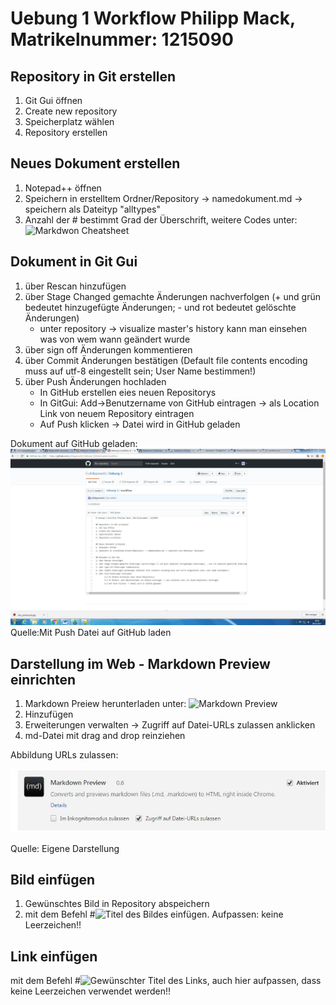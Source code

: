 # Uebung 1 Workflow Philipp Mack, Matrikelnummer: 1215090

## Repository in Git erstellen
1. Git Gui öffnen
2. Create new repository
3. Speicherplatz wählen
4. Repository erstellen

## Neues Dokument erstellen
1. Notepad++ öffnen
2. Speichern in erstelltem Ordner/Repository -> namedokument.md -> speichern als Dateityp "alltypes"
3. Anzahl der # bestimmt Grad der Überschrift, weitere Codes unter: ![Markdwon Cheatsheet](https://github.com/adam-p/markdown-here/wiki/Markdown-Cheatsheet)

## Dokument in Git Gui
1. über Rescan hinzufügen
2. über Stage Changed gemachte Änderungen nachverfolgen (+ und grün bedeutet hinzugefügte Änderungen; - und rot bedeutet gelöschte Änderungen)
	* unter repository -> visualize master's history kann man einsehen was von wem wann geändert wurde
3. über sign off Änderungen kommentieren
4. über Commit Änderungen bestätigen (Default file contents encoding muss auf utf-8 eingestellt sein; User Name bestimmen!)
5. über Push Änderungen hochladen
	* In GitHub erstellen eies neuen Repositorys
	* In GitGui: Add->Benutzername von GitHub eintragen -> als Location Link von neuem Repository eintragen 
	* Auf Push klicken -> Datei wird in GitHub geladen

Dokument auf GitHub geladen:
![Mit Push Datei auf GitHub laden](github.JPG)
Quelle:Mit Push Datei auf GitHub laden

## Darstellung im Web - Markdown Preview einrichten
1. Markdown Preiew herunterladen unter: ![Markdown Preview](https://chrome.google.com/webstore/detail/markdown-preview/jmchmkecamhbiokiopfpnfgbidieafmd/related) 
2. Hinzufügen
3. Erweiterungen verwalten -> Zugriff auf Datei-URLs zulassen anklicken
4. md-Datei mit drag and drop reinziehen
	
Abbildung URLs zulassen:

![URLs zulassen](URLs_zulassen.JPG)

Quelle: Eigene Darstellung

## Bild einfügen
1. Gewünschtes Bild in Repository abspeichern
2. mit dem Befehl #![Titel des Bildes](DateinameimOrdner.jpg) einfügen. Aufpassen: keine Leerzeichen!!

## Link einfügen
mit dem Befehl #![Gewünschter Titel des Links](link), auch hier aufpassen, dass keine Leerzeichen verwendet werden!!

	


